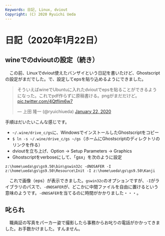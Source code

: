 ```yaml
---
Keywords: 日記, Linux, dviout
Copyright: (C) 2020 Ryuichi Ueda
---
```


# 日記（2020年1月22日） 

## wineでのdvioutの設定（続き）

　この前、Linuxでdviout使えたバンザイという日記を書いたけど、Ghostscriptの設定がまだでした。で、設定してepsを貼り込めるようにできました。

<blockquote class="twitter-tweet" data-partner="tweetdeck"><p lang="ja" dir="ltr">そういえばwineでUbuntuに入れたdvioutでepsを貼ることができるようになった。これでpdf作らずに原稿書ける。pngがまだだけど。 <a href="https://t.co/4QtfIim6w7">pic.twitter.com/4QtfIim6w7</a></p>&mdash; 上田 隆一 (@ryuichiueda) <a href="https://twitter.com/ryuichiueda/status/1219935823354679296?ref_src=twsrc%5Etfw">January 22, 2020</a></blockquote>
<script async src="https://platform.twitter.com/widgets.js" charset="utf-8"></script>


手順はだいたいこんな感じです。

* `~/.wine/drive_c/gs`に、WindowsでインストールしたGhostscriptをコピー
* `$ ln -s ~/.wine/drive_c/gs ~/gs`（ホームにGhostscriptのディレクトリのリンクを作る）
* dvioutを立ち上げ、Option -> Setup Parameters -> Graphics
* Ghostscriptをverboseにして、「gsx」を次のように設定

```
z:\home\ueda\gs\gs9.50\bin\gswin32c -dNOSAFER -I z:\home\ueda\gs\gs9.50\Resource\Init -I z:\home\ueda\gs\gs9.50\Kanji
```

　これで画像（eps）が表示できました。`gswin32c`のオプションですが、`-I`がライブラリのパスで、`-dNOSAFER`が、どこかに中間ファイルを自由に置けるという意味のようです。`-dNOSAFER`を当てるのに時間がかかりました・・・。


## 叱られ

　職員証の写真をパーカー姿で撮影したら事務からお叱りの電話がかかってきました。お手数かけました。すんません。


